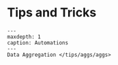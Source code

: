 # Tips and Tricks

```{toctree}
---
maxdepth: 1
caption: Automations
---
Data Aggregation </tips/aggs/aggs>
```
